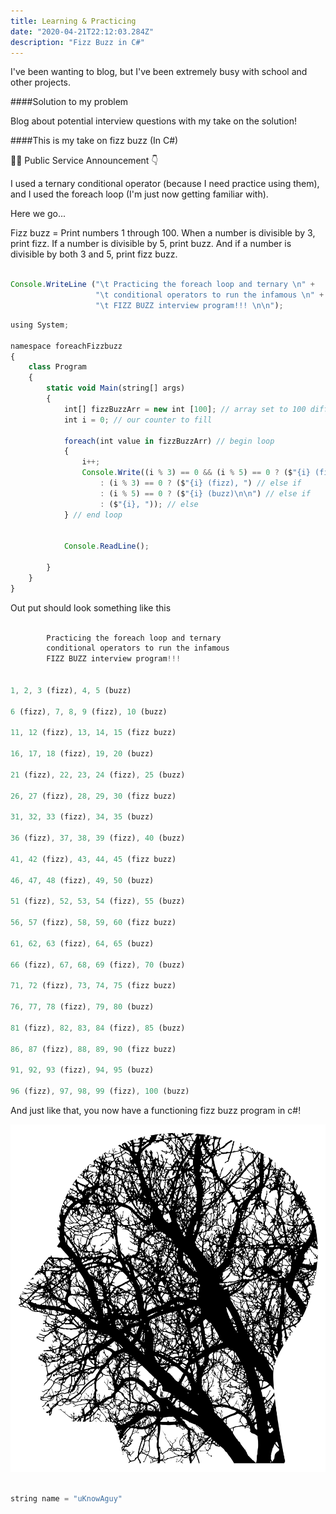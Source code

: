 ```yaml
---
title: Learning & Practicing
date: "2020-04-21T22:12:03.284Z"
description: "Fizz Buzz in C#"
---
```

I've been wanting to blog, but I've been extremely busy with school 
and other projects. 

####Solution to my problem

Blog about potential interview questions with my
take on the solution!

####This is my take on fizz buzz (In C#)



🙋‍♂️ Public Service Announcement 👇

I used a ternary conditional operator (because I need practice using them), and I used the foreach loop (I'm just now getting familiar with).

Here we go...

Fizz buzz = Print numbers 1 through 100. When a number is divisible by 3, print fizz. If a number is divisible by 5, print buzz. And if a number is divisible by both 3 and 5, print fizz buzz. 
```js

Console.WriteLine ("\t Practicing the foreach loop and ternary \n" +
                   "\t conditional operators to run the infamous \n" +
                   "\t FIZZ BUZZ interview program!!! \n\n");

```


```js
using System;

namespace foreachFizzbuzz
{
    class Program
    {
        static void Main(string[] args)
        {
            int[] fizzBuzzArr = new int [100]; // array set to 100 different integers
            int i = 0; // our counter to fill            

            foreach(int value in fizzBuzzArr) // begin loop
            {                
                i++;                
                Console.Write((i % 3) == 0 && (i % 5) == 0 ? ($"{i} (fizz buzz)\n\n")  // initial if
                    : (i % 3) == 0 ? ($"{i} (fizz), ") // else if
                    : (i % 5) == 0 ? ($"{i} (buzz)\n\n") // else if
                    : ($"{i}, ")); // else                
            } // end loop


            Console.ReadLine();

        }
    }
}
```
Out put should look something like this
```js

        Practicing the foreach loop and ternary
        conditional operators to run the infamous
        FIZZ BUZZ interview program!!!


1, 2, 3 (fizz), 4, 5 (buzz)

6 (fizz), 7, 8, 9 (fizz), 10 (buzz)

11, 12 (fizz), 13, 14, 15 (fizz buzz)

16, 17, 18 (fizz), 19, 20 (buzz)

21 (fizz), 22, 23, 24 (fizz), 25 (buzz)

26, 27 (fizz), 28, 29, 30 (fizz buzz)

31, 32, 33 (fizz), 34, 35 (buzz)

36 (fizz), 37, 38, 39 (fizz), 40 (buzz)

41, 42 (fizz), 43, 44, 45 (fizz buzz)

46, 47, 48 (fizz), 49, 50 (buzz)

51 (fizz), 52, 53, 54 (fizz), 55 (buzz)

56, 57 (fizz), 58, 59, 60 (fizz buzz)

61, 62, 63 (fizz), 64, 65 (buzz)

66 (fizz), 67, 68, 69 (fizz), 70 (buzz)

71, 72 (fizz), 73, 74, 75 (fizz buzz)

76, 77, 78 (fizz), 79, 80 (buzz)

81 (fizz), 82, 83, 84 (fizz), 85 (buzz)

86, 87 (fizz), 88, 89, 90 (fizz buzz)

91, 92, 93 (fizz), 94, 95 (buzz)

96 (fizz), 97, 98, 99 (fizz), 100 (buzz)

```

And just like that, you now have a functioning fizz buzz program in c#!    

<!-- <a name="abcd">`youtube: https://www.youtube.com/watch?v=xJVHWhO9bJY&t=2046s`</a> -->


![A picture I found on the internet](./connect.svg)

```js

string name = "uKnowAguy"

```


